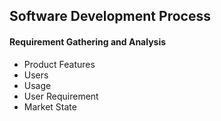 ## Software Development Process
#### Requirement Gathering and Analysis
- Product Features
- Users
- Usage
- User Requirement
- Market State
